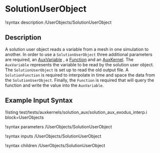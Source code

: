# SolutionUserObject
!syntax description /UserObjects/SolutionUserObject

## Description

A solution user object reads a variable from a mesh in one simulation to another.  In
order to use a `SolutionUserObject` three additional parameters are required, an
[AuxVariable](/AuxVariables/index.md) , a [Function](/Functions/index.md) and an [AuxKernel](/AuxKernels/index.md).  The `AuxVariable` represents the
variable to be read by the solution user object.  The `SolutionUserObject` is set up to
read the old output file.  A `SolutionFunction` is required to interpolate in time and
space the data from the `SolutionUserObject`.  Finally, the `Function` is required that
will query the function and write the value into the `AuxVariable`.

## Example Input Syntax
!listing test/tests/auxkernels/solution_aux/solution_aux_exodus_interp.i block=UserObjects

!syntax parameters /UserObjects/SolutionUserObject

!syntax inputs /UserObjects/SolutionUserObject

!syntax children /UserObjects/SolutionUserObject
